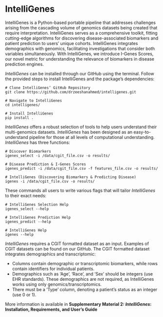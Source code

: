 # IntelliGenes

IntelliGenes is a Python-based portable pipeline that addresses challenges arising from the cascading volume of genomics datasets being created that require interpretation. IntelliGenes serves as a comprehensive toolkit, fitting cutting-edge algorithms for discovering disease-associated biomarkers and patient prediction to users’ unique cohorts. IntelliGenes integrates demographics with genomics, facilitating investigations that consider both variables simultaneously. With IntelliGenes, we introduce I-Genes Scores, our novel metric for understanding the relevance of biomarkers in disease prediction engines.

_IntelliGenes_ can be installed through our GitHub using the terminal. Follow the provided steps to install IntelliGenes and the package’s dependencies: 
```
# Clone IntelliGenes’ GitHub Repository
git clone https://github.com/drzeeshanahmed/intelligenes.git

# Navigate to IntelliGenes
cd intelligenes/

# Install IntelliGenes
pip install .
```

_IntelliGenes_ offers a robust selection of tools to help users understand their multi-genomics datasets. _IntelliGenes_ has been designed as an easy-to-understand pipeline for those at all levels of computational understanding. _IntelliGenes_ has three functions:
```
# Discover Biomarkers
igenes_select -i /data/cgit_file.csv -o results/

# Disease Prediction & I-Genes Scores 
igenes_predict -i /data/cgit_file.csv -f features_file.csv -o results/

# IntelliGenes (Discovering Biomarkers & Predicting Disease) 
igenes -i /data/cgit_file.csv -o results/
```

These commands all users to write various flags that will tailor _IntelliGenes_ to their exact needs: 
```
# IntelliGenes Selection Help
igenes_select --help

# IntelliGenes Prediction Help
igenes_predict --help

# IntelliGenes Help
igenes --help
```

_IntelliGenes_ requires a CGIT formatted dataset as an input. Examples of CGIT datasets can be found on our GitHub. The CGIT formatted dataset integrates demographics and transcriptomic: 
  -	Columns contain demographic or transcriptomic biomarkers, while rows contain identifiers for individual patients. 
  -	Demographics such as ‘Age’, ‘Race’, and ‘Sex’ should be integers (use EHR standards). These demographics are not required, as IntelliGenes works using only genomics/transcriptomics.
  -	There must be a ‘Type’ column, denoting a patient’s status as an integer (use 0 or 1). 

More information is available in **Supplementary Material 2: _IntelliGenes_: Installation, Requirements, and User’s Guide**
